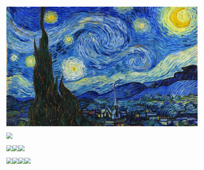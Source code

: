 <img src="https://github.com/devKobe24/images/blob/main/vincent.jpeg?raw=true"><br>

<img src="https://img.shields.io/badge/ios-000000?style=for-the-badge&logo=ios&logoColor=white"><br>

<img src="https://img.shields.io/badge/Swift-F05138?style=for-the-badge&logo=Swift&logoColor=white"><img src="https://img.shields.io/badge/cplusplus-00599C?style=for-the-badge&logo=cplusplus&logoColor=white"><img src="https://img.shields.io/badge/html5-E34F26?style=for-the-badge&logo=html5&logoColor=white"><br>

<img src="https://img.shields.io/badge/Vapor-0D0D0D?style=for-the-badge&logo=Vapor&logoColor=white"><img src="https://img.shields.io/badge/MySQL-4479A1?style=for-the-badge&logo=MySQL&logoColor=white"><img src="https://img.shields.io/badge/PostgreSQL-4169E1?style=for-the-badge&logo=PostgreSQL&logoColor=white"><img src="https://img.shields.io/badge/amazonroute53-232F3E?style=for-the-badge&logo=amazonroute53&logoColor=white"><br>



